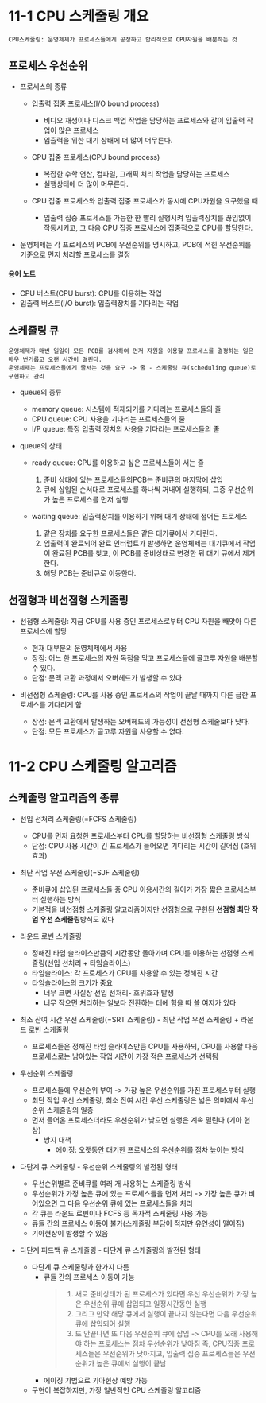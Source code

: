 # 11-1 CPU 스케줄링 개요

    CPU스케줄링: 운영체제가 프로세스들에게 공정하고 합리적으로 CPU자원을 배분하는 것

## 프로세스 우선순위

- 프로세스의 종류

  - 입출력 집중 프로세스(I/O bound process)

    - 비디오 재생이나 디스크 백업 작업을 담당하는 프로세스와 같이 입출력 작업이 많은 프로세스
    - 입출력을 위한 대기 상태에 더 많이 머무른다.

  - CPU 집중 프로세스(CPU bound process)

    - 복잡한 수학 연산, 컴파일, 그래픽 처리 작업을 담당하는 프로세스
    - 실행상태에 더 많이 머무른다.

  - CPU 집중 프로세스와 입출력 집중 프로세스가 동시에 CPU자원을 요구했을 때
    - 입출력 집중 프로세스를 가능한 한 빨리 실행시켜 입출력장치를 끊임없이 작동시키고,
      그 다음 CPU 집중 프로세스에 집중적으로 CPU를 할당한다.

- 운영체제는 각 프로세스의 PCB에 우선순위를 명시하고, PCB에 적힌 우선순위를 기준으로 먼저 처리할 프로세스를 결정

#### 용어 노트

- CPU 버스트(CPU burst): CPU를 이용하는 작업
- 입출력 버스트(I/O burst): 입출력장치를 기다리는 작업

## 스케줄링 큐

    운영체제가 매번 일일이 모든 PCB를 검사하여 먼저 자원을 이용할 프로세스를 결정하는 일은 매우 번거롭고 오랜 시간이 걸린다.
    운영체제는 프로세스들에게 줄서는 것을 요구 -> 줄 - 스케줄링 큐(scheduling queue)로 구현하고 관리

- queue의 종류

  - memory queue: 시스템에 적재되기를 기다리는 프로세스들의 줄
  - CPU queue: CPU 사용을 기다리는 프로세스들의 줄
  - I/P queue: 특정 입출력 장치의 사용을 기다리는 프로세스들의 줄

- queue의 상태

  - ready queue: CPU를 이용하고 싶은 프로세스들이 서는 줄

    1. 준비 상태에 있는 프로세스들의PCB는 준비큐의 마지막에 삽입
    2. 큐에 삽입된 순서대로 프로세스를 하나씩 꺼내어 실행하되, 그중 우선순위가 높은 프로세스를 먼저 실행

  - waiting queue: 입출력장치를 이용하기 위해 대기 상태에 접어든 프로세스
    1. 같은 장치를 요구한 프로세스들은 같은 대기큐에서 기다린다.
    2. 입출력이 완료되어 완료 인터럽트가 발생하면 운영체제는 대기큐에서 작업이 완료된 PCB를 찾고,
       이 PCB를 준비상태로 변경한 뒤 대기 큐에서 제거한다.
    3. 해당 PCB는 준비큐로 이동한다.

## 선점형과 비선점형 스케줄링

- 선점형 스케줄링: 지금 CPU를 사용 중인 프로세스로부터 CPU 자원을 빼앗아 다른 프로세스에 할당

  - 현재 대부분의 운영체제에서 사용
  - 장점: 어느 한 프로세스의 자원 독점을 막고 프로세스들에 골고루 자원을 배분할 수 있다.
  - 단점: 문맥 교환 과정에서 오버헤드가 발생할 수 있다.

- 비선점형 스케줄링: CPU를 사용 중인 프로세스의 작업이 끝날 때까지 다른 급한 프로세스를 기다리게 함
  - 장점: 문맥 교환에서 발생하는 오버헤드의 가능성이 선점형 스케줄보다 낮다.
  - 단점: 모든 프로세스가 골고루 자원을 사용할 수 없다.

# 11-2 CPU 스케줄링 알고리즘

## 스케줄링 알고리즘의 종류

- 선입 선처리 스케줄링(=FCFS 스케줄링)

  - CPU를 먼저 요청한 프로세스부터 CPU를 할당하는 비선점형 스케줄링 방식
  - 단점: CPU 사용 시간이 긴 프로세스가 들어오면 기다리는 시간이 길어짐 (호위 효과)

- 최단 작업 우선 스케줄링(=SJF 스케줄링)

  - 준비큐에 삽입된 프로세스들 중 CPU 이용시간의 길이가 가장 짧은 프로세스부터 실행하는 방식
  - 기본적을 비선점형 스케줄링 알고리즘이지만 선점형으로 구현된 **선점형 최단 작업 우선 스케줄링**방식도 있다

- 라운드 로빈 스케줄링

  - 정해진 타임 슬라이스만큼의 시간동안 돌아가며 CPU를 이용하는 선점형 스케줄링(선입 선처리 + 타임슬라이스)
  - 타임슬라이스: 각 프로세스가 CPU를 사용할 수 있는 정해진 시간
  - 타임슬라이스의 크기가 중요
    - 너무 크면 사실상 선입 선처리- 호위효과 발생
    - 너무 작으면 처리하는 일보다 전환하는 데에 힘을 따 쓸 여지가 있다

- 최소 잔여 시간 우선 스케줄링(=SRT 스케줄링) - 최단 작업 우선 스케줄링 + 라운드 로빈 스케줄링

  - 프로세스들은 정해진 타임 슬라이스만큼 CPU를 사용하되, CPU를 사용할 다음 프로세스로는 남아있는 작업 시간이 가장 적은 프로세스가 선택됨

- 우선순위 스케줄링

  - 프로세스들에 우선순위 부여 -> 가장 높은 우선순위를 가진 프로세스부터 실행
  - 최단 작업 우선 스케줄링, 최소 잔여 시간 우선 스케줄링은 넓은 의미에서 우선순위 스케줄링의 일종
  - 먼저 들어온 프로세스더라도 우선순위가 낮으면 실행은 계속 밀린다 (기아 현상)
    - 방지 대책
      - 에이징: 오랫동안 대기한 프로세스의 우선순위를 점차 높이는 방식

- 다단계 큐 스케줄링 - 우선순위 스케줄링의 발전된 형태

  - 우선순위별로 준비큐를 여러 개 사용하는 스케줄링 방식
  - 우선순위가 가정 높은 큐에 있는 프로세스들을 먼저 처리 -> 가장 높은 큐가 비어있으면 그 다음 우선순위 큐에 있는 프로세스들을 처리
  - 각 큐는 라운드 로빈이나 FCFS 등 독자적 스케줄링 사용 가능
  - 큐들 간의 프로세스 이동이 불가(스케줄링 부담이 적지만 유연성이 떨어짐)
  - 기아현상이 발생할 수 있음

- 다단계 피드백 큐 스케줄링 - 다단계 큐 스케줄링의 발전된 형태
  - 다단계 큐 스케줄링과 한가지 다름
    - 큐들 간의 프로세스 이동이 가능
      > 1. 새로 준비상태가 된 프로세스가 있다면 우선 우선순위가 가장 높은 우선순위 큐에 삽입되고 일정시간동안 실행
      > 2. 그리고 만약 해당 큐에서 실행이 끝나지 않는다면 다음 우선순위 큐에 삽입되어 실행
      > 3. 또 안끝나면 또 다음 우선순위 큐에 삽입 -> CPU를 오래 사용해야 하는 프로세스는 점차 우선순위가 낮아짐
      >    즉, CPU집중 프로세스들은 우선순위가 낮아지고, 입출력 집중 프로세스들은 우선순위가 높은 큐에서 실행이 끝남
    - 에이징 기법으로 기아현상 예방 가능
  - 구현이 복잡하지만, 가장 일반적인 CPU 스케줄링 알고리즘

